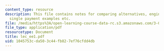 ```yaml
---
content_type: resource
description: This file contains notes for comparing alternatives, engineering economics,
  single payment examples etc.
file: /media/https%3A/open-learning-course-data-rc.s3.amazonaws.com/3-080-economic-environmental-issues-in-materials-selection-fall-2005/1045753cda503c44fb827ef76cfdd4db_lec_ee1.pdf
file_type: application/pdf
resourcetype: Document
title: lec_ee1.pdf
uid: 1045753c-da50-3c44-fb82-7ef76cfdd4db
---
```

